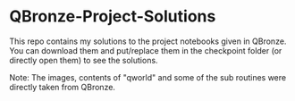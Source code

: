 # QBronze-Project-Solutions

This repo contains my solutions to the project notebooks given in QBronze. You can download them and put/replace them in the checkpoint folder (or directly open them) to see the solutions.

Note: The images, contents of "qworld" and some of the sub routines were directly taken from QBronze.
